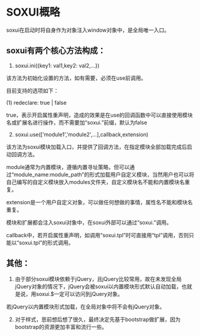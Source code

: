 ﻿# SOXUI概略

soxui在启动时将自身作为对象注入window对象中，是全局唯一入口。

## soxui有两个核心方法构成：

1. soxui.ini({key1: val1,key2: val2,...})

该方法为初始化设置的方法，如有需要，必须在use前调用。

目前支持的选项如下：

(1) redeclare: true | false

true，表示开启属性重声明，造成的效果是在use的回调函数中可以直接使用模块名或扩展名进行操作，而不需要加“soxui.”前缀，默认为false

2. soxui.use(['module1','module2',...],callback,extension)

该方法为soxui模块加载入口，并提供了回调方法，在指定模块全部加载完成后启动回调方法。

module通常为内置模块，遵循内置寻址策略，但可以通过“module_name:module_path”的形式加载用户自定义模块，当然用户也可以将自己编写的自定义模块放入modules文件夹，自定义模块名不能和内置模块名重复。

extension是一个用户自定义对象，可以做任何想做的事情，属性名不能和模块名重复。

模块和扩展都会注入soxui对象中，在soxui外部可以通过“soxui.”调用。

callback中，若开启属性重声明，如调用“soxui.tpl”时可直接用“tpl”调用，否则只能以“soxui.tpl”的形式调用。

## 其他：

1. 由于部分soxui模块依赖于jQuery，且jQuery比较常用，故在未发现全局jQuery对象的情况下，jQuery会被soxui以内置模块形式默认自动加载，也就是说，用soxui.$一定可以访问到jQuery对象。

若jQuery以内置模块形式加载，在全局对象中将不会有jQuery对象。

2. 对于样式，思前想后想了很久，最终决定先基于bootstrap做扩展，因为bootstrap的资源更加丰富和流行一些。
